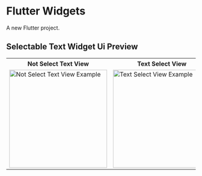 # Flutter Widgets

A new Flutter project.



## Selectable Text Widget Ui Preview

<table>
  
  
<tr>                    
   <th>Not Select Text View</th>
   <th>Text Select View</th>
   <th>Text All Select View</th>
</tr>  
  
  
  
<tr>

<td>
    <img src="" alt="Not Select Text View Example" width="260"/>
</td>

<td>
    <img src="" alt="Text Select View Example" width="260"/>
</td>

<td>
    <img src="" alt="Text All Select View Example" width="260"/>
</td>



  
</tr>

</table>




